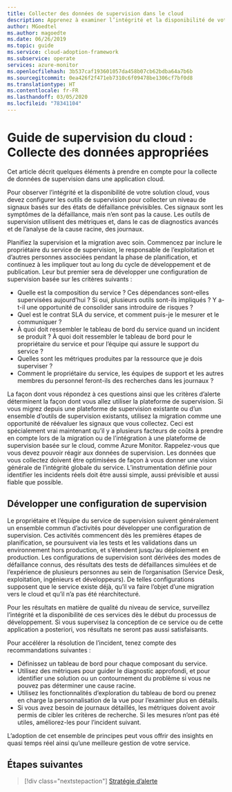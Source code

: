 ```yaml
---
title: Collecter des données de supervision dans le cloud
description: Apprenez à examiner l’intégrité et la disponibilité de votre solution cloud pour collecter les bonnes données de supervision.
author: MGoedtel
ms.author: magoedte
ms.date: 06/26/2019
ms.topic: guide
ms.service: cloud-adoption-framework
ms.subservice: operate
services: azure-monitor
ms.openlocfilehash: 3b537caf193601057da458b07cb62bdba64a7b6b
ms.sourcegitcommit: 0ea426f2f471eb7310c6f09478be1306cf7bf0d8
ms.translationtype: HT
ms.contentlocale: fr-FR
ms.lasthandoff: 03/05/2020
ms.locfileid: "78341104"
---
```

# <a name="cloud-monitoring-guide-collect-the-right-data"></a>Guide de supervision du cloud : Collecte des données appropriées

Cet article décrit quelques éléments à prendre en compte pour la collecte de données de supervision dans une application cloud.

Pour observer l’intégrité et la disponibilité de votre solution cloud, vous devez configurer les outils de supervision pour collecter un niveau de signaux basés sur des états de défaillance prévisibles. Ces signaux sont les symptômes de la défaillance, mais n’en sont pas la cause. Les outils de supervision utilisent des métriques et, dans le cas de diagnostics avancés et de l’analyse de la cause racine, des journaux.

Planifiez la supervision et la migration avec soin. Commencez par inclure le propriétaire du service de supervision, le responsable de l’exploitation et d’autres personnes associées pendant la phase de planification, et continuez à les impliquer tout au long du cycle de développement et de publication. Leur but premier sera de développer une configuration de supervision basée sur les critères suivants :

- Quelle est la composition du service ? Ces dépendances sont-elles supervisées aujourd’hui ? Si oui, plusieurs outils sont-ils impliqués ? Y a-t-il une opportunité de consolider sans introduire de risques ?
- Quel est le contrat SLA du service, et comment puis-je le mesurer et le communiquer ?
- À quoi doit ressembler le tableau de bord du service quand un incident se produit ? À quoi doit ressembler le tableau de bord pour le propriétaire du service et pour l’équipe qui assure le support du service ?
- Quelles sont les métriques produites par la ressource que je dois superviser ?  
- Comment le propriétaire du service, les équipes de support et les autres membres du personnel feront-ils des recherches dans les journaux ?

La façon dont vous répondez à ces questions ainsi que les critères d’alerte déterminent la façon dont vous allez utiliser la plateforme de supervision. Si vous migrez depuis une plateforme de supervision existante ou d’un ensemble d’outils de supervision existants, utilisez la migration comme une opportunité de réévaluer les signaux que vous collectez. Ceci est spécialement vrai maintenant qu’il y a plusieurs facteurs de coûts à prendre en compte lors de la migration ou de l’intégration à une plateforme de supervision basée sur le cloud, comme Azure Monitor. Rappelez-vous que vous devez pouvoir réagir aux données de supervision. Les données que vous collectez doivent être optimisées de façon à vous donner une vision générale de l’intégrité globale du service. L’instrumentation définie pour identifier les incidents réels doit être aussi simple, aussi prévisible et aussi fiable que possible.

## <a name="develop-a-monitoring-configuration"></a>Développer une configuration de supervision

Le propriétaire et l’équipe du service de supervision suivent généralement un ensemble commun d’activités pour développer une configuration de supervision. Ces activités commencent dès les premières étapes de planification, se poursuivent via les tests et les validations dans un environnement hors production, et s’étendent jusqu’au déploiement en production. Les configurations de supervision sont dérivées des modes de défaillance connus, des résultats des tests de défaillances simulées et de l’expérience de plusieurs personnes au sein de l’organisation (Service Desk, exploitation, ingénieurs et développeurs). De telles configurations supposent que le service existe déjà, qu’il va faire l’objet d’une migration vers le cloud et qu’il n’a pas été réarchitecturé.

Pour les résultats en matière de qualité du niveau de service, surveillez l’intégrité et la disponibilité de ces services dès le début du processus de développement. Si vous supervisez la conception de ce service ou de cette application a posteriori, vos résultats ne seront pas aussi satisfaisants.

Pour accélérer la résolution de l’incident, tenez compte des recommandations suivantes :

- Définissez un tableau de bord pour chaque composant du service.
- Utilisez des métriques pour guider le diagnostic approfondi, et pour identifier une solution ou un contournement du problème si vous ne pouvez pas déterminer une cause racine.
- Utilisez les fonctionnalités d’exploration du tableau de bord ou prenez en charge la personnalisation de la vue pour l’examiner plus en détails.
- Si vous avez besoin de journaux détaillés, les métriques doivent avoir permis de cibler les critères de recherche. Si les mesures n’ont pas été utiles, améliorez-les pour l’incident suivant.

L’adoption de cet ensemble de principes peut vous offrir des insights en quasi temps réel ainsi qu’une meilleure gestion de votre service.

## <a name="next-steps"></a>Étapes suivantes

> [!div class="nextstepaction"]
> [Stratégie d’alerte](./alerting.md)
